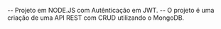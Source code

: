 -- Projeto em NODE.JS com Autênticação em JWT.
-- O projeto é uma criação de uma API REST com CRUD utilizando o MongoDB.
